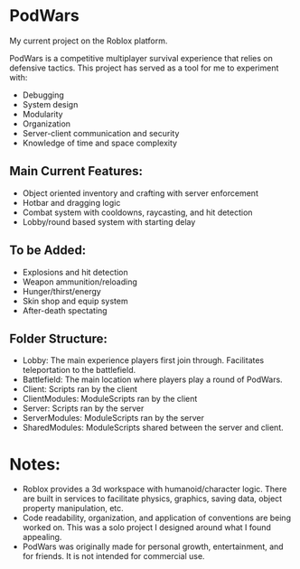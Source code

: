 # PodWars
My current project on the Roblox platform.

PodWars is a competitive multiplayer survival experience that relies on defensive tactics. 
This project has served as a tool for me to experiment with:
- Debugging
- System design
- Modularity
- Organization
- Server-client communication and security
- Knowledge of time and space complexity

## Main Current Features:
- Object oriented inventory and crafting with server enforcement
- Hotbar and dragging logic
- Combat system with cooldowns, raycasting, and hit detection
- Lobby/round based system with starting delay

## To be Added:
- Explosions and hit detection
- Weapon ammunition/reloading
- Hunger/thirst/energy
- Skin shop and equip system
- After-death spectating

## Folder Structure:
- Lobby: The main experience players first join through. Facilitates teleportation to the battlefield.
- Battlefield: The main location where players play a round of PodWars.
- Client: Scripts ran by the client
- ClientModules: ModuleScripts ran by the client
- Server: Scripts ran by the server
- ServerModules: ModuleScripts ran by the server
- SharedModules: ModuleScripts shared between the server and client.

# Notes:
- Roblox provides a 3d workspace with humanoid/character logic. There are built in services to facilitate physics, graphics, saving data, object property manipulation, etc.
- Code readability, organization, and application of conventions are being worked on. This was a solo project I designed around what I found appealing.
- PodWars was originally made for personal growth, entertainment, and for friends. It is not intended for commercial use.
